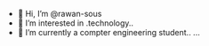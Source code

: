 - 👋 Hi, I’m @rawan-sous
- 👀 I’m interested in .technology..
- 🌱 I’m currently a compter engineering student..
 ...

<!---
rawan-sous/rawan-sous is a ✨ special ✨ repository because its `README.md` (this file) appears on your GitHub profile.
You can click the Preview link to take a look at your changes.
--->

